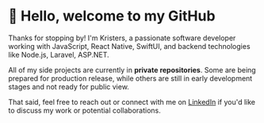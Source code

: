 # 👋 Hello, welcome to my GitHub

Thanks for stopping by! I'm Kristers, a passionate software developer working with JavaScript, React Native, SwiftUI, and backend technologies like Node.js, Laravel, ASP.NET.

All of my side projects are currently in **private repositories**. Some are being prepared for production release, while others are still in early development stages and not ready for public view.

That said, feel free to reach out or connect with me on [LinkedIn](https://www.linkedin.com/in/kristers-gutmanis-66395995/) if you'd like to discuss my work or potential collaborations.

